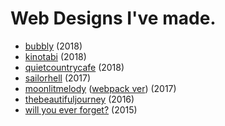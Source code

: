 # Web Designs I've made.

<ul>
  <li><a href="bubbly">bubbly</a> (2018)
  <li><a href="kinotabi">kinotabi</a> (2018)
  <li><a href="quietcountrycafe">quietcountrycafe</a> (2018)
  <li><a href="sailorhell">sailorhell</a> (2017)
  <li><a href="moonlitmelody">moonlitmelody</a> (<a href="moonlitmelody/webpack">webpack ver</a>) (2017)
  <li><a href="thebeautifuljourney">thebeautifuljourney</a> (2016)
  <li><a href="willyoueverforget">will you ever forget?</a> (2015)
</ul>
